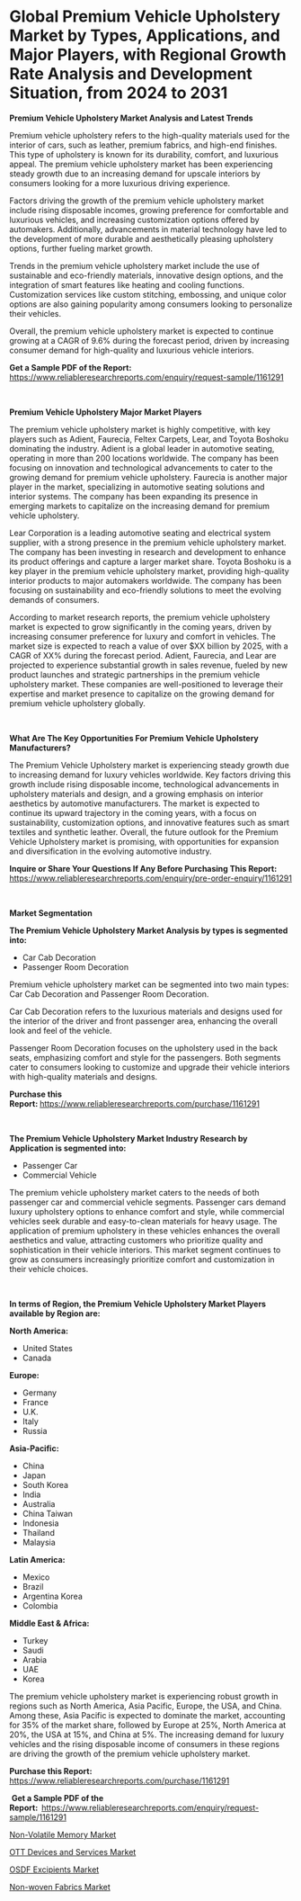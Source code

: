 <p><h1>Global Premium Vehicle Upholstery Market by Types, Applications, and Major Players, with Regional Growth Rate Analysis and Development Situation, from 2024 to 2031</h1></p><p><strong>Premium Vehicle Upholstery Market Analysis and Latest Trends</strong></p>
<p><p>Premium vehicle upholstery refers to the high-quality materials used for the interior of cars, such as leather, premium fabrics, and high-end finishes. This type of upholstery is known for its durability, comfort, and luxurious appeal. The premium vehicle upholstery market has been experiencing steady growth due to an increasing demand for upscale interiors by consumers looking for a more luxurious driving experience.</p><p>Factors driving the growth of the premium vehicle upholstery market include rising disposable incomes, growing preference for comfortable and luxurious vehicles, and increasing customization options offered by automakers. Additionally, advancements in material technology have led to the development of more durable and aesthetically pleasing upholstery options, further fueling market growth.</p><p>Trends in the premium vehicle upholstery market include the use of sustainable and eco-friendly materials, innovative design options, and the integration of smart features like heating and cooling functions. Customization services like custom stitching, embossing, and unique color options are also gaining popularity among consumers looking to personalize their vehicles.</p><p>Overall, the premium vehicle upholstery market is expected to continue growing at a CAGR of 9.6% during the forecast period, driven by increasing consumer demand for high-quality and luxurious vehicle interiors.</p></p>
<p><strong>Get a Sample PDF of the Report:&nbsp;</strong> <a href="https://www.reliableresearchreports.com/enquiry/request-sample/1161291">https://www.reliableresearchreports.com/enquiry/request-sample/1161291</a></p>
<p>&nbsp;</p>
<p><strong>Premium Vehicle Upholstery Major Market Players</strong></p>
<p><p>The premium vehicle upholstery market is highly competitive, with key players such as Adient, Faurecia, Feltex Carpets, Lear, and Toyota Boshoku dominating the industry. Adient is a global leader in automotive seating, operating in more than 200 locations worldwide. The company has been focusing on innovation and technological advancements to cater to the growing demand for premium vehicle upholstery. Faurecia is another major player in the market, specializing in automotive seating solutions and interior systems. The company has been expanding its presence in emerging markets to capitalize on the increasing demand for premium vehicle upholstery.</p><p>Lear Corporation is a leading automotive seating and electrical system supplier, with a strong presence in the premium vehicle upholstery market. The company has been investing in research and development to enhance its product offerings and capture a larger market share. Toyota Boshoku is a key player in the premium vehicle upholstery market, providing high-quality interior products to major automakers worldwide. The company has been focusing on sustainability and eco-friendly solutions to meet the evolving demands of consumers.</p><p>According to market research reports, the premium vehicle upholstery market is expected to grow significantly in the coming years, driven by increasing consumer preference for luxury and comfort in vehicles. The market size is expected to reach a value of over $XX billion by 2025, with a CAGR of XX% during the forecast period. Adient, Faurecia, and Lear are projected to experience substantial growth in sales revenue, fueled by new product launches and strategic partnerships in the premium vehicle upholstery market. These companies are well-positioned to leverage their expertise and market presence to capitalize on the growing demand for premium vehicle upholstery globally.</p></p>
<p>&nbsp;</p>
<p><strong>What Are The Key Opportunities For Premium Vehicle Upholstery Manufacturers?</strong></p>
<p><p>The Premium Vehicle Upholstery market is experiencing steady growth due to increasing demand for luxury vehicles worldwide. Key factors driving this growth include rising disposable income, technological advancements in upholstery materials and design, and a growing emphasis on interior aesthetics by automotive manufacturers. The market is expected to continue its upward trajectory in the coming years, with a focus on sustainability, customization options, and innovative features such as smart textiles and synthetic leather. Overall, the future outlook for the Premium Vehicle Upholstery market is promising, with opportunities for expansion and diversification in the evolving automotive industry.</p></p>
<p><strong>Inquire or Share Your Questions If Any Before Purchasing This Report:</strong> <a href="https://www.reliableresearchreports.com/enquiry/pre-order-enquiry/1161291">https://www.reliableresearchreports.com/enquiry/pre-order-enquiry/1161291</a></p>
<p>&nbsp;</p>
<p><strong>Market Segmentation</strong></p>
<p><strong>The Premium Vehicle Upholstery Market Analysis by types is segmented into:</strong></p>
<p><ul><li>Car Cab Decoration</li><li>Passenger Room Decoration</li></ul></p>
<p><p>Premium vehicle upholstery market can be segmented into two main types: Car Cab Decoration and Passenger Room Decoration. </p><p>Car Cab Decoration refers to the luxurious materials and designs used for the interior of the driver and front passenger area, enhancing the overall look and feel of the vehicle. </p><p>Passenger Room Decoration focuses on the upholstery used in the back seats, emphasizing comfort and style for the passengers. Both segments cater to consumers looking to customize and upgrade their vehicle interiors with high-quality materials and designs.</p></p>
<p><strong>Purchase this Report:&nbsp;</strong><a href="https://www.reliableresearchreports.com/purchase/1161291">https://www.reliableresearchreports.com/purchase/1161291</a></p>
<p>&nbsp;</p>
<p><strong>The Premium Vehicle Upholstery Market Industry Research by Application is segmented into:</strong></p>
<p><ul><li>Passenger Car</li><li>Commercial Vehicle</li></ul></p>
<p><p>The premium vehicle upholstery market caters to the needs of both passenger car and commercial vehicle segments. Passenger cars demand luxury upholstery options to enhance comfort and style, while commercial vehicles seek durable and easy-to-clean materials for heavy usage. The application of premium upholstery in these vehicles enhances the overall aesthetics and value, attracting customers who prioritize quality and sophistication in their vehicle interiors. This market segment continues to grow as consumers increasingly prioritize comfort and customization in their vehicle choices.</p></p>
<p>&nbsp;</p>
<p><strong>In terms of Region, the Premium Vehicle Upholstery Market Players available by Region are:</strong></p>
<p>
    <p> <strong> North America: </strong>
        <ul>
            <li>United States</li>
            <li>Canada</li>
        </ul>
        </p> 
    <p> <strong> Europe: </strong>
        <ul>
            <li>Germany</li>
            <li>France</li>
            <li>U.K.</li>
            <li>Italy</li>
            <li>Russia</li>
        </ul>
        </p> 
    <p> <strong> Asia-Pacific: </strong>
        <ul>
            <li>China</li>
            <li>Japan</li>
            <li>South Korea</li>
            <li>India</li>
            <li>Australia</li>
            <li>China Taiwan</li>
            <li>Indonesia</li>
            <li>Thailand</li>
            <li>Malaysia</li>
        </ul>
        </p> 
    <p> <strong> Latin America: </strong>
        <ul>
            <li>Mexico</li>
            <li>Brazil</li>
            <li>Argentina Korea</li>
            <li>Colombia</li>
        </ul>
        </p> 
    <p> <strong> Middle East & Africa: </strong>
        <ul>
            <li>Turkey</li>
            <li>Saudi</li>
            <li>Arabia</li>
            <li>UAE</li>
            <li>Korea</li>
        </ul>
    </p>
    </p>
<p><p>The premium vehicle upholstery market is experiencing robust growth in regions such as North America, Asia Pacific, Europe, the USA, and China. Among these, Asia Pacific is expected to dominate the market, accounting for 35% of the market share, followed by Europe at 25%, North America at 20%, the USA at 15%, and China at 5%. The increasing demand for luxury vehicles and the rising disposable income of consumers in these regions are driving the growth of the premium vehicle upholstery market.</p></p>
<p><strong>Purchase this Report: </strong><a href="https://www.reliableresearchreports.com/purchase/1161291">https://www.reliableresearchreports.com/purchase/1161291</a></p>
<p>&nbsp;<strong>Get a Sample PDF of the Report:&nbsp;&nbsp;</strong><a href="https://www.reliableresearchreports.com/enquiry/request-sample/1161291">https://www.reliableresearchreports.com/enquiry/request-sample/1161291</a></p>
<p><strong></strong></p>
<p><p><a href="https://github.com/ruddyyedelwadw/Market-Research-Report-List-1/blob/main/non-volatile-memory-market.md">Non-Volatile Memory Market</a></p><p><a href="https://github.com/juniordelafrance/Market-Research-Report-List-1/blob/main/ott-devices-and-services-market.md">OTT Devices and Services Market</a></p><p><a href="https://github.com/rahu1506/Market-Research-Report-List-2/blob/main/osdf-excipients-market.md">OSDF Excipients Market</a></p><p><a href="https://github.com/FassouRP/Market-Research-Report-List-3/blob/main/non-woven-fabrics-market.md">Non-woven Fabrics Market</a></p></p>